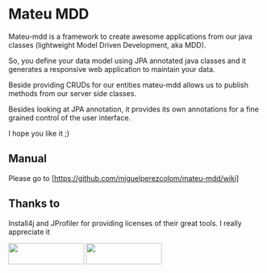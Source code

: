 # Mateu MDD

Mateu-mdd is a framework to create awesome applications from our java classes (lightweight Model Driven Development, aka MDD).

So, you define your data model using JPA annotated java classes and it generates a responsive web application to maintain your data.

Beside providing CRUDs for our entities mateu-mdd allows us to publish methods from our server side classes.

Besides looking at JPA annotation, it provides its own annotations for a fine grained control of the user interface. 

I hope you like it ;)

## Manual

Please go to [https://github.com/miguelperezcolom/mateu-mdd/wiki]



## Thanks to

Install4j and JProfiler for providing licenses of their great tools. I really appreciate it

<img class="image-margin" width="150" height="42" src="https://www.ej-technologies.com/images/product_banners/install4j_large.png">

<img class="image-margin" width="150" height="42" src="https://www.ej-technologies.com/images/product_banners/jprofiler_large.png">
